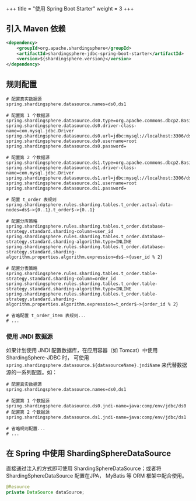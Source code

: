 +++
title = "使用 Spring Boot Starter"
weight = 3
+++

## 引入 Maven 依赖

```xml
<dependency>
    <groupId>org.apache.shardingsphere</groupId>
    <artifactId>shardingsphere-jdbc-spring-boot-starter</artifactId>
    <version>${shardingsphere.version}</version>
</dependency>
```

## 规则配置

```properties
# 配置真实数据源
spring.shardingsphere.datasource.names=ds0,ds1

# 配置第 1 个数据源
spring.shardingsphere.datasource.ds0.type=org.apache.commons.dbcp2.BasicDataSource
spring.shardingsphere.datasource.ds0.driver-class-name=com.mysql.jdbc.Driver
spring.shardingsphere.datasource.ds0.url=jdbc:mysql://localhost:3306/ds0
spring.shardingsphere.datasource.ds0.username=root
spring.shardingsphere.datasource.ds0.password=

# 配置第 2 个数据源
spring.shardingsphere.datasource.ds1.type=org.apache.commons.dbcp2.BasicDataSource
spring.shardingsphere.datasource.ds1.driver-class-name=com.mysql.jdbc.Driver
spring.shardingsphere.datasource.ds1.url=jdbc:mysql://localhost:3306/ds1
spring.shardingsphere.datasource.ds1.username=root
spring.shardingsphere.datasource.ds1.password=

# 配置 t_order 表规则
spring.shardingsphere.rules.sharding.tables.t_order.actual-data-nodes=ds$->{0..1}.t_order$->{0..1}

# 配置分库策略
spring.shardingsphere.rules.sharding.tables.t_order.database-strategy.standard.sharding-column=user_id
spring.shardingsphere.rules.sharding.tables.t_order.database-strategy.standard.sharding-algorithm.type=INLINE
spring.shardingsphere.rules.sharding.tables.t_order.database-strategy.standard.sharding-algorithm.properties.algorithm.expression=ds$->{user_id % 2}

# 配置分表策略
spring.shardingsphere.rules.sharding.tables.t_order.table-strategy.standard.sharding-column=order_id
spring.shardingsphere.rules.sharding.tables.t_order.table-strategy.standard.sharding-algorithm.type=INLINE
spring.shardingsphere.rules.sharding.tables.t_order.table-strategy.standard.sharding-algorithm.properties.algorithm.expression=t_order$->{order_id % 2}

# 省略配置 t_order_item 表规则...
# ...

```

### 使用 JNDI 数据源

如果计划使用 JNDI 配置数据库，在应用容器（如 Tomcat）中使用 ShardingSphere-JDBC 时，
可使用 `spring.shardingsphere.datasource.${datasourceName}.jndiName` 来代替数据源的一系列配置。如：

```properties
# 配置真实数据源
spring.shardingsphere.datasource.names=ds0,ds1

# 配置第 1 个数据源
spring.shardingsphere.datasource.ds0.jndi-name=java:comp/env/jdbc/ds0
# 配置第 2 个数据源
spring.shardingsphere.datasource.ds1.jndi-name=java:comp/env/jdbc/ds1

# 省略规则配置...
# ...
```

## 在 Spring 中使用 ShardingSphereDataSource

直接通过注入的方式即可使用 ShardingSphereDataSource；或者将 ShardingSphereDataSource 配置在JPA， MyBatis 等 ORM 框架中配合使用。

```java
@Resource
private DataSource dataSource;
```
